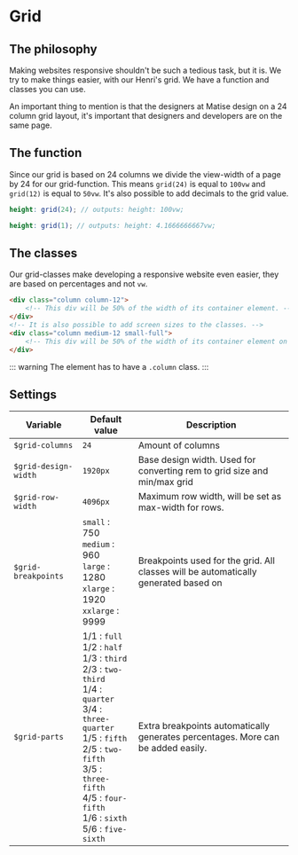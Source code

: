 # Grid
## The philosophy
Making websites responsive shouldn't be such a tedious task, but it is. We try to make things easier, with our Henri's grid. We have a function and classes you can use.

An important thing to mention is that the designers at Matise design on a 24 column grid layout, it's important that designers and developers are on the same page.

## The function
Since our grid is based on 24 columns we divide the view-width of a page by 24 for our grid-function. This means `grid(24)` is equal to `100vw` and `grid(12)` is equal to `50vw`. It's also possible to add decimals to the grid value.

```scss
height: grid(24); // outputs: height: 100vw;

height: grid(1); // outputs: height: 4.1666666667vw;
```

## The classes
Our grid-classes make developing a responsive website even easier, they are based on percentages and not `vw`.

```html
<div class="column column-12">
	<!-- This div will be 50% of the width of its container element. -->
</div>
<!-- It is also possible to add screen sizes to the classes. -->
<div class="column medium-12 small-full">
	<!-- This div will be 50% of the width of its container element on screens that are medium or larger and 100% of the width on small screens. -->
</div>
```

::: warning
The element has to have a `.column` class.
:::


## Settings
| Variable | Default value | Description |
|-- |-------------|-- |
| `$grid-columns` | `24` | Amount of columns |
| `$grid-design-width`| `1920px` | Base design width. Used for converting rem to grid size and min/max grid | | size
| `$grid-row-width` | `4096px` | Maximum row width, will be set as max-width for rows. |
| `$grid-breakpoints` | `small` : 750 <br>`medium` : 960<br> `large` : 1280<br> `xlarge` : 1920<br> `xxlarge` : 9999 | Breakpoints used for the grid. All classes will be automatically generated based on | these names and sizes. Do not add classes, this can break many things, changing values is allowed.
| `$grid-parts` | 1/1 : `full`<br> 1/2 : `half`<br> 1/3 : `third`<br> 2/3 : `two-third`<br> 1/4 : `quarter`<br> 3/4 : `three-quarter`<br> 1/5 : `fifth`<br> 2/5 : `two-fifth`<br> 3/5 : `three-fifth`<br> 4/5 : `four-fifth`<br> 1/6 : `sixth`<br> 5/6 : `five-sixth`| Extra breakpoints automatically generates percentages. More can be added easily. |
